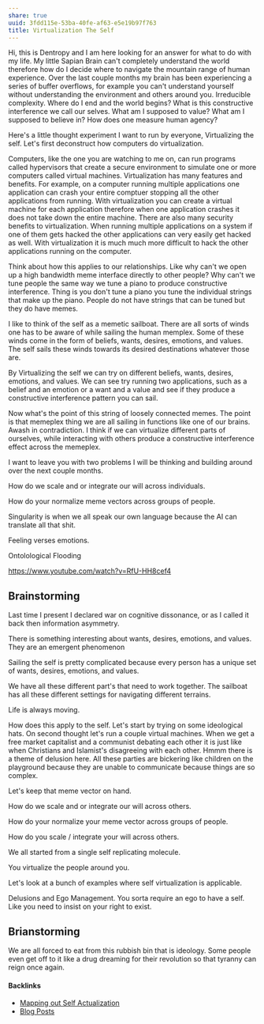 ```yaml
---
share: true
uuid: 3fdd115e-53ba-40fe-af63-e5e19b97f763
title: Virtualization The Self
---
```

Hi, this is Dentropy and I am here looking for an answer for what to do with my life. My little Sapian Brain can't completely understand the world therefore how do I decide where to navigate the mountain range of human experience. Over the last couple months my brain has been experiencing a series of buffer overflows, for example you can't understand yourself without understanding the environment and others around you. Irreducible complexity. Where do I end and the world begins? What is this constructive interference we call our selves. What am I supposed to value? What am I supposed to believe in? How does one measure human agency?

Here's a little thought experiment I want to run by everyone, Virtualizing the self. Let's first deconstruct how computers do virtualization.

Computers, like the one you are watching to me on, can run programs called hypervisors that create a secure environment to simulate one or more computers called virtual machines. Virtualization has many features and benefits. For example, on a computer running multiple applications one application can crash your entire comptuer stopping all the other applications from running. With virtualization you can create a virtual machine for each application therefore when one application crashes it does not take down the entire machine. There are also many security benefits to virtualization. When running multiple applications on a system if one of them gets hacked the other applications can very easily get hacked as well. With virtualization it is much much more difficult to hack the other applications running on the computer.

Think about how this applies to our relationships. Like why can't we open up a high bandwidth meme interface directly to other people? Why can't we tune people the same way we tune a piano to produce constructive interference. Thing is you don't tune a piano you tune the individual strings that make up the piano. People do not have strings that can be tuned but they do have memes.

I like to think of the self as a memetic sailboat. There are all sorts of winds one has to be aware of while sailing the human memplex. Some of these winds come in the form of beliefs, wants, desires, emotions, and values. The self sails these winds towards its desired destinations whatever those are.

By Virtualizing the self we can try on different beliefs, wants, desires, emotions, and values. We can see try running two applications, such as a belief and an emotion or a want and a value and see if they produce a constructive interference pattern you can sail.

Now what's the point of this string of loosely connected memes. The point is that memeplex thing we are all sailing in functions like one of our brains. Awash in contradiction. I think if we can virtualize different parts of ourselves, while interacting with others produce a constructive interference effect across the memeplex.

I want to leave you with two problems I will be thinking and building around over the next couple months.

How do we scale and or integrate our will across individuals. 

How do your normalize meme vectors across groups of people.

Singularity is when we all speak our own language because the AI can translate all that shit.

Feeling verses emotions.

Ontolological Flooding

https://www.youtube.com/watch?v=RfU-HH8cef4

## Brainstorming


Last time I present I declared war on cognitive dissonance, or as I called it back then information asymmetry.

There is something interesting about wants, desires, emotions, and values. They are an emergent phenomenon



Sailing the self is pretty complicated because every person has a unique set of wants, desires, emotions, and values.
 

We have all these different part's that need to work together. The sailboat has all these different settings for navigating different terrains.

Life is always moving. 


How does this apply to the self. Let's start by trying on some ideological hats. On second thought let's run a couple virtual machines. When we get a free market capitalist and a communist debating each other it is just like when Christians and Islamist's disagreeing with each other. Hmmm there is a theme of delusion here. All these parties are bickering like children on the playground because they are unable to communicate because things are so complex.

Let's keep that meme vector on hand. 

How do we scale and or integrate our will across others. 

How do your normalize your meme vector across groups of people.

How do you scale / integrate your will across others.

We all started from a single self replicating molecule.

You virtualize the people around you.

Let's look at a bunch of examples where self virtualization is applicable.

Delusions and Ego Management. You sorta require an ego to have a self. Like you need to insist on your right to exist.  

## Brianstorming

We are all forced to eat from this rubbish bin that is ideology. Some people even get off to it like a drug dreaming for their revolution so that tyranny can reign once again.


#### Backlinks

* [Mapping out Self Actualization](/6d0bbf21-e1ea-4a09-9597-ec479b998235)
* [Blog Posts](/3d59d5cc-de9f-42d3-96fd-e4bb02710a33)